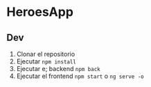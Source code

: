 # HeroesApp

## Dev

1. Clonar el repositorio
2. Ejecutar `npm install`
3. Ejecutar e; backend `npm back`
4. Ejecutar el frontend `npm start` o `ng serve -o`

